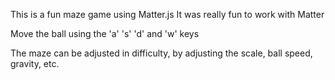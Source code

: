 This is a fun maze game using Matter.js
It was really fun to work with Matter

Move the ball using the 'a' 's' 'd' and 'w' keys

The maze can be adjusted in difficulty,
by adjusting the scale, ball speed, gravity, etc.

